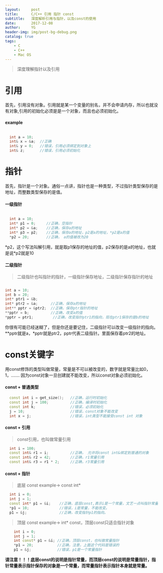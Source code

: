 ```yaml
---
layout:     post
title:      C/C++ 引用 指针 const
subtitle:   深度解析引用与指针，以及const的使用
date:       2017-12-08
author:     YG
header-img: img/post-bg-debug.png
catalog: true
tags:
    - C
    - C++
    - Mac OS
---
```

> 深度理解指针以及引用

# 引用
首先，引用没有对象。引用就是某一个变量的别名，并不会申请内存，所以也就没有对象,引用的初始化必须是是一个对象，而且也必须初始化。
#### example

```c++

  int a = 10;
  int& x = &a;  //正确
  int& y = 0;   //错误，引用必须绑定到对象上
  int& z;       //错误，引用必须初始化

```


# 指针

首先，指针是一个对象。通俗一点讲，指针也是一种类型，不过指针类型保存的是地址，而整数类型保存的是值。



#### 一级指针
  ```c

    int a = 10;
    int* p1 = 0;     //正确，空指针
    int* p2 = &a;    //正确，保存a的地址
    int* p3 = p2;    //正确，保存a的地址，p2是a的地址，*p2是a的值
    *p2 = 20;        //正确， a的值被改为20
  ```
\*p2，这个写法叫解引用，就是取p1保存的地址的值，p2保存的是a的地址，也就是说*p2就是10

#### 二级指针
>二级指针也叫指针的指针，一级指针保存地址，二级指针保存指针的地址

  ```c++

  int a = 10;
  int b = 20;
  int* ptr1 = &b;
  int* ptr2 = &a;      //正确，保存a的地址
  int** pptr = &ptr2;  //正确，保存ptr指针的地址
  **pptr = b;          //正确，改变a的值
  *pptr = ptr1;         //正确，改变指针ptr1的指向，现在ptr1保存的是b的地址
  ```
你很有可能已经迷糊了，但是你还是要记住，二级指针可以改变一级指针的指向。\*\*pptr就是a，\*pptr就是ptr2，pptr代表二级指针。里面保存着ptr2的地址。

# const关键字

用const修饰的类型叫做常量，常量是不可以被改变的，数字就是常量比如0，1，……. 因为const对象一旦创建就不能改变，所以const对象必须初始化。

#### const + 普通类型

  ```c++
    const int i = get_size();   //正确，运行时初始化
    const int j = 100;          //正确，编译时初始化
    const int k;                //错误，必须初始化
    j = 10;                     //错误，const对象不能改变
    int x = j;                  //错误，int类型不能接受const int 对象
  ```

#### const + 引用
  > const引用，也叫做常量引用

  ```c++
    int i = 100;
    const int& r1 = i;          //正确， 允许将const int&绑定到普通的对象
    const int& r2 = 42;         //正确，r1常量引用
    const int& r3 = r1 * 2;     //正确，r3常量引用
  ```

#### const + 指针
>底层 const example-> const int*

  ```c++
    int i = 0;
    int j = 1;
    const int* p1 = &i;    //正确，底层const,表示i是一个常量，文艺一点叫指针常量
    *p1 = 10;              //错误，i是常量，不能改变。
    p1 = &j;               //正确，改变指针p1的指向。
  ```

>顶层 const example-> int* const，顶层const只适合指针对象

  ```c++
      int i = 0;
      int j = 1;
      int const* p1 = &i; //正确，顶层const，也叫做常量指针
      *p1 = 20;           //正确，注意，上面这个代码是错误的
      p1 = &j;            //错误，p1是一个常量指针
  ```

**请注意！！！底层const的说明是指针常量，而顶层const的说明是常量指针，指针常量表示指针保存的对象是一个常量，而常量指针表示指针本身就是常量。**

